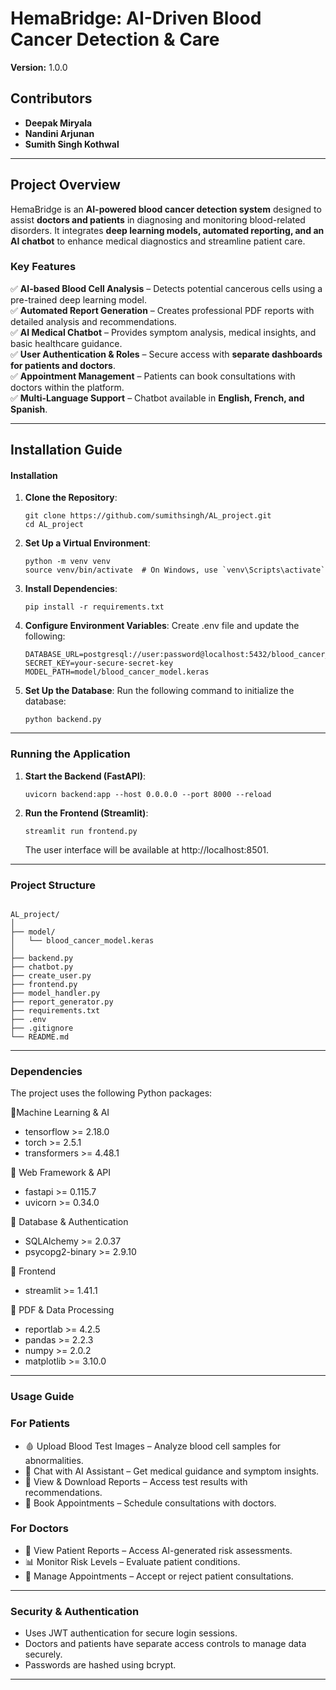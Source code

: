 # **HemaBridge: AI-Driven Blood Cancer Detection & Care**  
**Version:** 1.0.0  

## **Contributors**  
- **Deepak Miryala**  
- **Nandini Arjunan**  
- **Sumith Singh Kothwal**  

---

## **Project Overview**  
HemaBridge is an **AI-powered blood cancer detection system** designed to assist **doctors and patients** in diagnosing and monitoring blood-related disorders. It integrates **deep learning models, automated reporting, and an AI chatbot** to enhance medical diagnostics and streamline patient care.  

### **Key Features**  
✅ **AI-based Blood Cell Analysis** – Detects potential cancerous cells using a pre-trained deep learning model.  
✅ **Automated Report Generation** – Creates professional PDF reports with detailed analysis and recommendations.  
✅ **AI Medical Chatbot** – Provides symptom analysis, medical insights, and basic healthcare guidance.  
✅ **User Authentication & Roles** – Secure access with **separate dashboards for patients and doctors**.  
✅ **Appointment Management** – Patients can book consultations with doctors within the platform.  
✅ **Multi-Language Support** – Chatbot available in **English, French, and Spanish**.  

---

## **Installation Guide**  



#### Installation

1. **Clone the Repository**:
   ```
   git clone https://github.com/sumithsingh/AL_project.git
   cd AL_project
   ```

2. **Set Up a Virtual Environment**:
   ```
   python -m venv venv
   source venv/bin/activate  # On Windows, use `venv\Scripts\activate`
   ```
   
3. **Install Dependencies**:
   ```
   pip install -r requirements.txt
   ```

4. **Configure Environment Variables**:
   Create .env file and update the following:
   ```
   DATABASE_URL=postgresql://user:password@localhost:5432/blood_cancer_db
   SECRET_KEY=your-secure-secret-key
   MODEL_PATH=model/blood_cancer_model.keras
   ```

5. **Set Up the Database**:
   Run the following command to initialize the database:
   ```
   python backend.py
   ```
---
### Running the Application

1. **Start the Backend (FastAPI)**:
   ```
   uvicorn backend:app --host 0.0.0.0 --port 8000 --reload
   ```
2. **Run the Frontend (Streamlit)**:
   ```
   streamlit run frontend.py
   ```
   The user interface will be available at http://localhost:8501.
---
### Project Structure
```

AL_project/
│
├── model/
│   └── blood_cancer_model.keras
│
├── backend.py
├── chatbot.py
├── create_user.py
├── frontend.py
├── model_handler.py
├── report_generator.py
├── requirements.txt
├── .env
├── .gitignore
└── README.md
```
---

### Dependencies
The project uses the following Python packages:

📌Machine Learning & AI
* tensorflow >= 2.18.0
* torch >= 2.5.1
* transformers >= 4.48.1

📌 Web Framework & API
* fastapi >= 0.115.7
* uvicorn >= 0.34.0

📌 Database & Authentication
* SQLAlchemy >= 2.0.37
* psycopg2-binary >= 2.9.10

📌 Frontend
* streamlit >= 1.41.1
  
📌 PDF & Data Processing
* reportlab >= 4.2.5
* pandas >= 2.2.3
* numpy >= 2.0.2
* matplotlib >= 3.10.0
---
### Usage Guide
### For Patients
* 🩸 Upload Blood Test Images – Analyze blood cell samples for abnormalities.
* 💬 Chat with AI Assistant – Get medical guidance and symptom insights.
* 📑 View & Download Reports – Access test results with recommendations.
* 📅 Book Appointments – Schedule consultations with doctors.

### For Doctors
* 📝 View Patient Reports – Access AI-generated risk assessments.
* 📊 Monitor Risk Levels – Evaluate patient conditions.
* 📅 Manage Appointments – Accept or reject patient consultations.

---
### Security & Authentication
* Uses JWT authentication for secure login sessions.
* Doctors and patients have separate access controls to manage data securely.
* Passwords are hashed using bcrypt.

---



